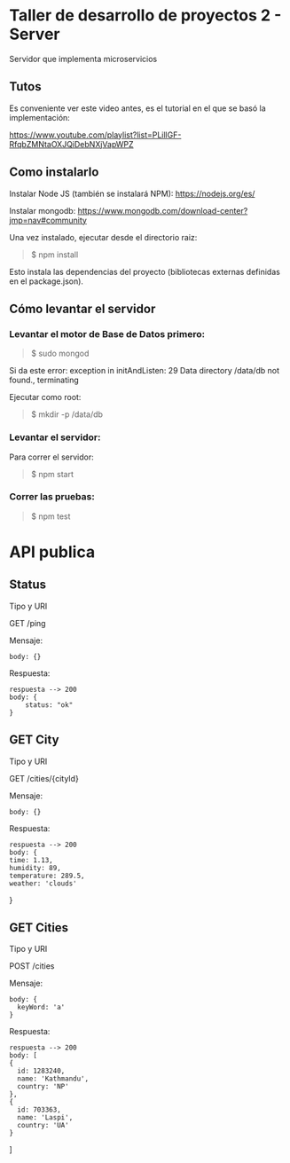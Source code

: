 # Taller de desarrollo de proyectos 2 - Server

Servidor que implementa microservicios 


## Tutos

Es conveniente ver este video antes, es el tutorial en el que se basó la implementación:

https://www.youtube.com/playlist?list=PLillGF-RfqbZMNtaOXJQiDebNXjVapWPZ

## Como instalarlo

Instalar Node JS (también se instalará NPM):
https://nodejs.org/es/

Instalar mongodb:
https://www.mongodb.com/download-center?jmp=nav#community


Una vez instalado, ejecutar desde el directorio raiz:

> $ npm install

Esto instala las dependencias del proyecto (bibliotecas externas definidas en el package.json).

## Cómo levantar el servidor

### Levantar el motor de Base de Datos primero:

> $ sudo mongod

Si da este error:
exception in initAndListen: 29 Data directory /data/db not found., terminating

Ejecutar como root:
> $ mkdir -p /data/db

### Levantar el servidor:

Para correr el servidor:

> $ npm start

### Correr las pruebas:

> $ npm test

# API publica

## Status
Tipo y URI

GET /ping

Mensaje:

    body: {}

Respuesta:

	respuesta --> 200
	body: {
		status: "ok"
	}

## GET City
Tipo y URI

GET /cities/{cityId}

Mensaje:

    body: {}

Respuesta:

	respuesta --> 200
	body: {
    time: 1.13,
    humidity: 89,
    temperature: 289.5,
    weather: 'clouds'
  }

## GET Cities
Tipo y URI

POST /cities

Mensaje:

    body: {
      keyWord: 'a'
    }

Respuesta:

	respuesta --> 200
	body: [
    {
      id: 1283240,
      name: 'Kathmandu',
      country: 'NP'
    },
    {
      id: 703363,
      name: 'Laspi',
      country: 'UA'
    }
  ]
